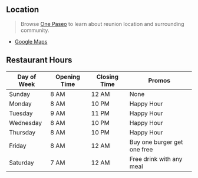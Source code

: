 ## Location
> Browse [One Paseo](https://www.onepaseo.com/) to learn about reunion location and surrounding community.
- [Google Maps](https://www.google.com/maps/place/One+Paseo/@32.9516593,-117.2357954,15z/data=!4m5!3m4!1s0x0:0x7e70c9a59cb24c17!8m2!3d32.9516593!4d-117.2357954)

## Restaurant Hours

| Day of Week | Opening Time | Closing Time | Promos |
| --- | --- | --- | --- |
| Sunday | 8 AM | 12 AM | None |
| Monday | 8 AM | 10 PM | Happy Hour |
| Tuesday | 9 AM | 11 PM | Happy Hour |
| Wednesday | 8 AM | 10 PM | Happy Hour |
| Thursday | 8 AM | 10 PM | Happy Hour |
| Friday | 8 AM | 12 AM | Buy one burger get one free  |
| Saturday | 7 AM | 12 AM | Free drink with any meal |